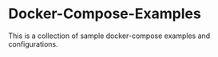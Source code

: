 # Docker-Compose-Examples
This is a collection of sample docker-compose examples and configurations.
